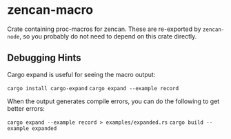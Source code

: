 # zencan-macro

Crate containing proc-macros for zencan. These are re-exported by `zencan-node`, so you probably do
not need to depend on this crate directly.

## Debugging Hints

Cargo expand is useful for seeing the macro output:

`cargo install cargo-expand`
`cargo expand --example record`

When the output generates compile errors, you can do the following to get better errors:

`cargo expand --example record > examples/expanded.rs`
`cargo build --example expanded`


